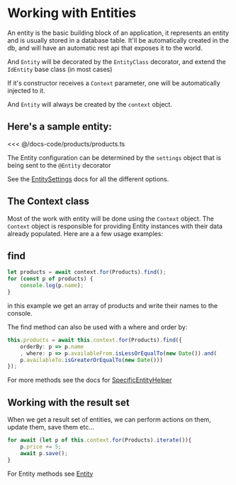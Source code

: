 # Working with Entities

An entity is the basic building block of an application, it represents an entity and is usually stored in a database table.
It'll be automatically created in the db, and will have an automatic rest api that exposes it to the world.

And `Entity` will be decorated by the `EntityClass` decorator, and extend the `IdEntity` base class (in most cases)

If it's constructor receives a `Context` parameter, one will be automatically injected to it.

And `Entity` will always be created by the `context` object.

## Here's a sample entity:

<<< @/docs-code/products/products.ts 

The Entity configuration can be determined by the `settings` object that is being sent to the `@Entity` decorator


See the [EntitySettings](ref_entitysettings) docs for all the different options.

##  The Context class
Most of the work with entity will be done using the `Context` object.
The `Context` object is responsible for providing Entity instances with their data already populated. Here are a a few usage examples:

## find
```ts
let products = await context.for(Products).find();
for (const p of products) {
    console.log(p.name);
}
```
in this example we get an array of products and write their names to the console.

The find method can also be used with a where and order by:

```ts
this.products = await this.context.for(Products).find({
    orderBy: p => p.name
    , where: p => p.availableFrom.isLessOrEqualTo(new Date()).and(
    p.availableTo.isGreaterOrEqualTo(new Date()))
});
```

For more methods see the docs for [SpecificEntityHelper](ref_specificentityhelper)

## Working with the result set
When we get a result set of entities, we can perform actions on them, update them, save them etc...

```ts
for await (let p of this.context.for(Products).iterate()){
    p.price += 5;
    await p.save();
}
```

For Entity methods see [Entity](ref_entity)